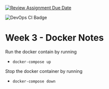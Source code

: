 [![Review Assignment Due Date](https://classroom.github.com/assets/deadline-readme-button-24ddc0f5d75046c5622901739e7c5dd533143b0c8e959d652212380cedb1ea36.svg)](https://classroom.github.com/a/B9F4RYVR)

![DevOps CI Badge](https://github.com/avans-devops/avans-devops-2324-kevinkatja/actions/workflows/node.js.yml/badge.svg)

Week 3 - Docker Notes
=====================
Run the docker contain by running
- `docker-compose up`

Stop the docker container by running
- `docker-compose down`